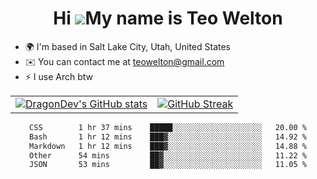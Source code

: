 <div align="center">
  
# Hi ![](https://user-images.githubusercontent.com/18350557/176309783-0785949b-9127-417c-8b55-ab5a4333674e.gif)My name is Teo Welton
</div>

*   🌍  I'm based in Salt Lake City, Utah, United States
*   ✉️  You can contact me at [teowelton@gmail.com](mailto:teowelton@gmail.com)
*   ⚡  I use Arch btw

<div align="center">

|||
|:-------------------------:|:-------------------------:|
| [![DragonDev's GitHub stats](https://github-readme-stats.vercel.app/api?username=DragonDev07&bg_color=1e1e2e&text_color=cdd6f4&icon_color=cba6f7&title_color=94e2d5)](https://github.com/DragonDev07) | [![GitHub Streak](https://streak-stats.demolab.com?user=DragonDev07&theme=catppuccin-mocha)](https://git.io/streak-stats) |

<!--START_SECTION:waka-->

```txt
CSS        1 hr 37 mins    █████░░░░░░░░░░░░░░░░░░░░   20.00 %
Bash       1 hr 12 mins    ███▓░░░░░░░░░░░░░░░░░░░░░   14.92 %
Markdown   1 hr 12 mins    ███▓░░░░░░░░░░░░░░░░░░░░░   14.88 %
Other      54 mins         ██▓░░░░░░░░░░░░░░░░░░░░░░   11.22 %
JSON       53 mins         ██▓░░░░░░░░░░░░░░░░░░░░░░   11.05 %
```

<!--END_SECTION:waka-->

</div>
